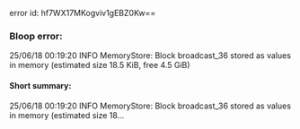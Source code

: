 error id: hf7WX17MKogviv1gEBZ0Kw==
### Bloop error:

25/06/18 00:19:20 INFO MemoryStore: Block broadcast_36 stored as values in memory (estimated size 18.5 KiB, free 4.5 GiB)
#### Short summary: 

25/06/18 00:19:20 INFO MemoryStore: Block broadcast_36 stored as values in memory (estimated size 18...